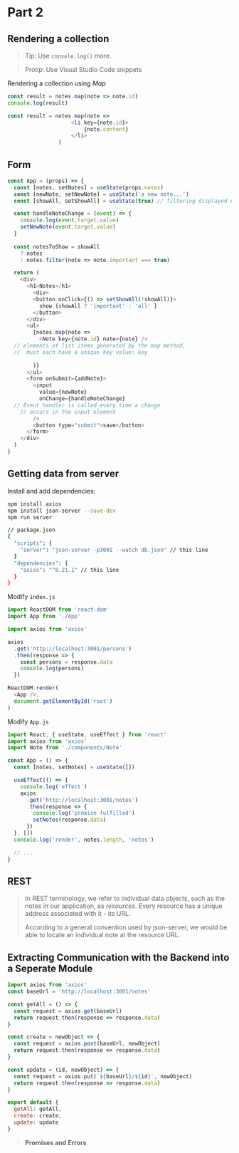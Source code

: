 # Part 2

## Rendering a collection

> Tip: Use `console.log()` more.

> Protip: Use Visual Studio Code snippets

Rendering a collection using *Map*

```Javascript
const result = notes.map(note => note.id)
console.log(result)

const result = notes.map(note =>
                    <li key={note.id}>
                        {note.content}
                    </li>
                )
```



## Form

```javascript
const App = (props) => {
  const [notes, setNotes] = useState(props.notes)
  const [newNote, setNewNote] = useState('a new note...') 
  const [showAll, setShowAll] = useState(true) // filtering displayed elements

  const handleNoteChange = (event) => {
    console.log(event.target.value)
    setNewNote(event.target.value)
  }
  
  const notesToShow = showAll
    ? notes
    : notes.filter(note => note.important === true)

  return (
    <div>
      <h1>Notes</h1>
    	<div>
        <button onClick={() => setShowAll(!showAll)}>
          show {showAll ? 'important' : 'all' }
        </button>
      </div>
      <ul>
        {notes.map(note => 
          <Note key={note.id} note={note} />  
  // elements of list items generated by the map method, 
  //  must each have a unique key value: key 
				
        )}
      </ul>
      <form onSubmit={addNote}>
        <input
          value={newNote}
          onChange={handleNoteChange} 
  // Event handler is called every time a change
	// occurs in the input element
        />
        <button type="submit">save</button>
      </form>   
    </div>
  )
}
```



## Getting data from server

Install and add dependencies:

```bash
npm install axios
npm install json-server --save-dev
npm run server

// package.json
{
  "scripts": {
    "server": "json-server -p3001 --watch db.json" // this line
  }
  "dependencies": {
    "axios": "^0.21.1" // this line
  }
}
```

Modify `index.js`

```javascript
import ReactDOM from 'react-dom'
import App from './App'

import axios from 'axios'

axios
  .get('http://localhost:3001/persons')
  .then(response => {
    const persons = response.data
    console.log(persons)
  })

ReactDOM.render(
  <App />, 
  document.getElementById('root')
)
```

Modify `App.js`

```javascript
import React, { useState, useEffect } from 'react'
import axios from 'axios'
import Note from './components/Note'

const App = () => {
  const [notes, setNotes] = useState([])

  useEffect(() => {
    console.log('effect')
    axios
      .get('http://localhost:3001/notes')
      .then(response => {
        console.log('promise fulfilled')
        setNotes(response.data)
      })
  }, [])
  console.log('render', notes.length, 'notes')

  // ...
}
```



## REST

> In REST terminology, we refer to individual data objects, such as the notes in our application, as *resources*. Every resource has a unique address associated with it - its URL.
>
> According to a general convention used by json-server, we would be able to locate an individual note at the resource URL.



## Extracting Communication with the Backend into a Seperate Module

```javascript
import axios from 'axios'
const baseUrl = 'http://localhost:3001/notes'

const getAll = () => {
  const request = axios.get(baseUrl)
  return request.then(response => response.data)
}

const create = newObject => {
  const request = axios.post(baseUrl, newObject)
  return request.then(response => response.data)
}

const update = (id, newObject) => {
  const request = axios.put(`${baseUrl}/${id}`, newObject)
  return request.then(response => response.data)
}

export default { 
  getAll: getAll, 
  create: create, 
  update: update 
}
```



> **Promises and Errors**

